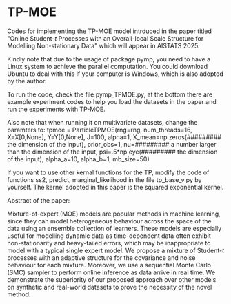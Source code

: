 # TP-MOE

Codes for implementing the TP-MOE model intrduced in the paper titled "Online Student-$t$ Processes with an Overall-local Scale Structure for Modelling Non-stationary Data" which will appear in AISTATS 2025.

Kindly note that due to the usage of package pymp, you need to have a Linux system to achieve the parallel computation. You could download Ubuntu to deal with this if your computer is Windows, which is also adopted by the author.

To run the code, check the file pymp_TPMOE.py, at the bottom there are example experiment codes to help you load the datasets in the paper and run the experiments with TP-MOE.

Also note that when running it on multivariate datasets, change the paramters to:
tpmoe  = ParticleTPMOE(rng=rng,
                           num_threads=16,
                           X=X[0,None],
                           Y=Y[0,None],
                           J=100,
                           alpha=1, 
                           X_mean=np.zeros(######### the dimension of the input), 
                           prior_obs=1, 
                           nu=######### a number larger than the dimension of the input, 
                           psi=.5*np.eye(######### the dimension of the input),
                           alpha_a=10,
                           alpha_b=1,
                           mb_size=50)

If you want to use other kernal functions for the TP, modify the code of functions ss2, predict, marginal_likelihood in the file tp_base_v.py by yourself. The kernel adopted in this paper is the squared exponential kernel.

Abstract of the paper:

Mixture-of-expert (MOE) models are popular methods in machine learning, since they can model heterogeneous behaviour across the space of the data using an ensemble collection of learners. These models are especially useful for modelling dynamic data as time-dependent data often exhibit non-stationarity and heavy-tailed errors, which may be inappropriate to model with a typical single expert model. We propose a mixture of Student-$t$ processes with an adaptive structure for the covariance and noise behaviour for each mixture. Moreover, we use a sequential Monte Carlo (SMC) sampler to perform online inference as data arrive in real time. We demonstrate the superiority of our proposed approach over other models on synthetic and real-world datasets to prove the necessity of the novel method.
